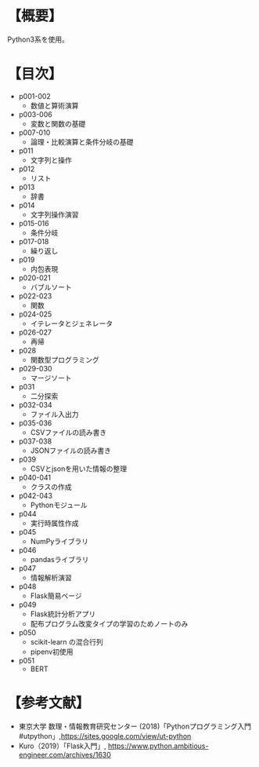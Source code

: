 ﻿# 【概要】
Python3系を使用。



# 【目次】
- p001-002
	* 数値と算術演算
- p003-006
	* 変数と関数の基礎
- p007-010
	* 論理・比較演算と条件分岐の基礎
- p011
	* 文字列と操作
- p012
	* リスト
- p013
	* 辞書
- p014
	* 文字列操作演習
- p015-016
	* 条件分岐
- p017-018
	* 繰り返し
- p019
	* 内包表現
- p020-021
	* バブルソート
- p022-023
	* 関数
- p024-025
	* イテレータとジェネレータ
- p026-027
	* 再帰
- p028
	* 関数型プログラミング
- p029-030
	* マージソート
- p031
	* 二分探索
- p032-034
	* ファイル入出力
- p035-036
	* CSVファイルの読み書き
- p037-038
	* JSONファイルの読み書き
- p039
	* CSVとjsonを用いた情報の整理
- p040-041
	* クラスの作成
- p042-043
	* Pythonモジュール
- p044
	* 実行時属性作成
- p045
	* NumPyライブラリ
- p046
	* pandasライブラリ
- p047
	* 情報解析演習
- p048
	* Flask簡易ページ
- p049
	* Flask統計分析アプリ
	* 配布プログラム改変タイプの学習のためノートのみ
- p050
	* scikit-learn の混合行列
	* pipenv初使用
- p051
	* BERT

# 【参考文献】
- 東京大学 数理・情報教育研究センター (2018)「Pythonプログラミング入門 #utpython」,<https://sites.google.com/view/ut-python>
- Kuro（2019）「Flask入門」, <https://www.python.ambitious-engineer.com/archives/1630>